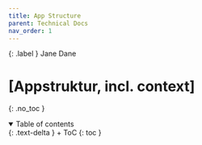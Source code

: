```yaml
---
title: App Structure
parent: Technical Docs
nav_order: 1
---
```


{: .label }
Jane Dane

# [Appstruktur, incl. context]
{: .no_toc }


<details open markdown="block">
{: .text-delta }
<summary>Table of contents</summary>
+ ToC
{: toc }
</details>
